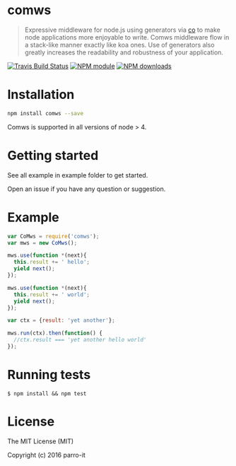 # comws

> Expressive middleware for node.js using generators via [co](https://github.com/visionmedia/co) to make node applications more enjoyable to write. Comws middleware flow in a stack-like manner exactly like koa ones. Use of generators also greatly increases the readability and robustness of your application.

[![Travis Build Status](https://img.shields.io/travis/parro-it/comws.svg)](http://travis-ci.org/parro-it/comws)
[![NPM module](https://img.shields.io/npm/v/comws.svg)](https://npmjs.org/package/comws)
[![NPM downloads](https://img.shields.io/npm/dt/comws.svg)](https://npmjs.org/package/comws)

# Installation

```bash
npm install comws --save
```

Comws is supported in all versions of node > 4.

# Getting started

See all example in example folder to get started.

Open an issue if you have any question or suggestion.

# Example

```js
var CoMws = require('comws');
var mws = new CoMws();

mws.use(function *(next){
  this.result += ' hello';
  yield next();
});

mws.use(function *(next){
  this.result += ' world';
  yield next();
});

var ctx = {result: 'yet another'};

mws.run(ctx).then(function() {
  //ctx.result === 'yet another hello world'
});

```

# Running tests

```
$ npm install && npm test
```


# License

The MIT License (MIT)

Copyright (c) 2016 parro-it
